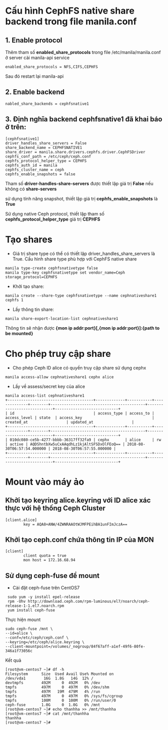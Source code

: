 # Cấu hình CephFS native share backend trong file manila.conf

## 1. Enable protocol 
Thêm tham số **enabled_share_protocols** trong file /etc/manila/manila.conf ở server cài manila-api service
```
enabled_share_protocols = NFS,CIFS,CEPHFS
```
Sau đó restart lại manila-api

## 2. Enable backend 

```
nabled_share_backends = cephfsnative1
```

## 3. Định nghĩa backend **cephfsnative1** đã khai báo ở trên:
```
[cephfsnative1]
driver_handles_share_servers = False
share_backend_name = CEPHFSNATIVE1
share_driver = manila.share.drivers.cephfs.driver.CephFSDriver
cephfs_conf_path = /etc/ceph/ceph.conf
cephfs_protocol_helper_type = CEPHFS
cephfs_auth_id = manila
cephfs_cluster_name = ceph
cephfs_enable_snapshots = false
```
Tham số **driver-handles-share-servers** được thiết lập giá trị **False** nếu không có **share-servers**

sử dụng tính năng snapshot, thiết lập giá trị **cephfs_enable_snapshots** là **True**

Sử dụng native Ceph protocol, thiết lập tham số **cephfs_protocol_helper_type** giá trị **CEPHFS**

# Tạo shares
- Giá trị share type có thể có thiết lập driver_handles_share_servers là True. Cấu hình share type phù hợp với CephFS native share
```
manila type-create cephfsnativetype false
manila type-key cephfsnativetype set vendor_name=Ceph storage_protocol=CEPHFS
```
- Khởi tạo share:
```
manila create --share-type cephfsnativetype --name cephnativeshare1 cephfs 1
```
- Lấy thông tin share:
```
manila share-export-location-list cephnativeshare1
```
Thông tin sẽ nhận được **{mon ip addr:port}[,{mon ip addr:port}]:{path to be mounted}**


# Cho phép truy cập share 

- Cho phép Ceph ID alice có quyền truy cập share sử dụng cephx

```
manila access-allow cephnativeshare1 cephx alice
```

- Lấy về assess/secret key của alice

```
manila access-list cephnativeshare1
+--------------------------------------+-------------+-----------+--------------+--------+------------------------------------------+----------------------------+----------------------------+
| id                                   | access_type | access_to | access_level | state  | access_key                               | created_at                 | updated_at                 |
+--------------------------------------+-------------+-----------+--------------+--------+------------------------------------------+----------------------------+----------------------------+
| 010dc080-ce5b-4277-bbbb-36317ff32fa9 | cephx       | alice     | rw           | active | AQDShntbXw5uCxAAqdhLz1kjAltSFSDxOlFEoQ== | 2018-08-30T06:57:54.000000 | 2018-08-30T06:57:55.000000 |
+--------------------------------------+-------------+-----------+--------------+--------+------------------------------------------+----------------------------+----------------------------+
```
# Mount vào máy ảo

## Khởi tạo keyring alice.keyring với ID alice xác thực với hệ thống Ceph Cluster

```
[client.alice]
        key = AQA8+ANW/4ZWNRAAOtWJMFPEihBA1unFImJczA==
```
## Khởi tạo ceph.conf chứa thông tin IP của MON 

```
[client]
        client quota = true
        mon host = 172.16.68.94
```

## Sử dụng ceph-fuse để mount

- Cài đặt ceph-fuse trên CentOS7
```
 sudo yum -y install epel-release
 rpm -Uhv http://download.ceph.com/rpm-luminous/el7/noarch/ceph-release-1-1.el7.noarch.rpm
 yum install ceph-fuse
```
Thực hiện mount

```
sudo ceph-fuse /mnt \
--id=alice \
--conf=/etc/ceph/ceph.conf \
--keyring=/etc/ceph/alice.keyring \
--client-mountpoint=/volumes/_nogroup/84f67aff-a1ef-49f6-80fe-346a1f73056c
```
Kết quả

```
[root@vm-centos7 ~]# df -h
Filesystem      Size  Used Avail Use% Mounted on
/dev/vda1        16G  1.8G   14G  12% /
devtmpfs        492M     0  492M   0% /dev
tmpfs           497M     0  497M   0% /dev/shm
tmpfs           497M   19M  479M   4% /run
tmpfs           497M     0  497M   0% /sys/fs/cgroup
tmpfs           100M     0  100M   0% /run/user/0
ceph-fuse       1.0G     0  1.0G   0% /mnt
[root@vm-centos7 ~]# echo thanhha >> /mnt/thanhha
[root@vm-centos7 ~]# cat /mnt/thanhha
thanhha
[root@vm-centos7 ~]#
```